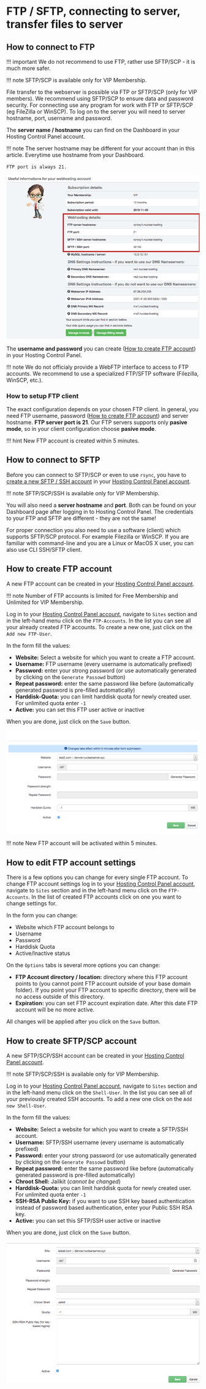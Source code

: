 # FTP / SFTP, connecting to server, transfer files to server

## How to connect to FTP

!!! important
	We do not recommend to use FTP, rather use SFTP/SCP - it is much more safer.

!!! note
	SFTP/SCP is available only for VIP Membership.

File transfer to the webserver is possible via FTP or SFTP/SCP (only for VIP members). We recommend using SFTP/SCP to ensure data and password security. For connecting use any program for work with FTP or SFTP/SCP (eg FileZilla or WinSCP). To log on to the server you will need to server hostname, port, username and password.

The **server name / hostname** you can find on the Dashboard in your Hosting Control Panel account.

!!! note
	The server hostname may be different for your account than in this article. Everytime use hostname from your Dashboard.

	FTP port is always 21.

![Webhosting details - FTP](img/dashboard_webhosting_details.png)

The **username and password** you can create ([How to create FTP account](#how-to-create-ftp-account)) in your Hosting Control Panel.

!!! note
	We do not officialy provide a WebFTP interface to access to FTP accounts. We recommend to use a specialized FTP/SFTP software (Filezilla, WinSCP, etc.).

### How to setup FTP client

The exact configuration depends on your chosen FTP client. In general, you need FTP username, password ([How to create FTP account](#how-to-create-ftp-account)) and server hostname. **FTP server port is 21**. Our FTP servers supports only **pasive mode**, so in your client configuration choose **pasive mode**.

!!! hint
	New FTP account is created within 5 minutes.

## How to connect to SFTP

Before you can connect to SFTP/SCP or even to use ```rsync```, you have to [create a new SFTP / SSH account](#how-to-create-sftp-scp-account) in your [Hosting Control Panel account](https://my.nuclear.hosting).

!!! note
	SFTP/SCP/SSH is available only for VIP Membership.

You will also need a **server hostname** and **port**. Both can be found on your Dashboard page after logging in to Hosting Control Panel. The credentials to your FTP and SFTP are different - they are not the same!

For proper connection you also need to use a software (client) which supports SFTP/SCP protocol. For example Filezilla or WinSCP. If you are familiar with command-line and you are a Linux or MacOS X user, you can also use CLI SSH/SFTP client.

## How to create FTP account

A new FTP account can be created in your [Hosting Control Panel account](https://my.nuclear.hosting).

!!! note
	Number of FTP accounts is limited for Free Membership and Unlimited for VIP Membership.

Log in to your [Hosting Control Panel account](https://my.nuclear.hosting), navigate to ```Sites``` section and in the left-hand menu click on the ```FTP-Accounts```. In the list you can see all your already created FTP accounts. To create a new one, just click on the ```Add new FTP-User```.

In the form fill the values:

 - **Website:** Select a website for which you want to create a FTP account.
 - **Username:** FTP username (every username is automatically prefixed)
 - **Password:** enter your strong password (or use automatically generated by clicking on the ```Generate Passowd``` button)
 - **Repeat password:** enter the same password like before (automatically generated password is pre-filled automatically)
 - **Harddisk-Quota:** you can limit harddisk quota for newly created user. For unlimited quota enter ```-1```
 - **Active:** you can set this FTP user active or inactive

When you are done, just click on the ```Save``` button.

![FTP Account Add](img/ftp_account_add.png)

!!! note
	New FTP account will be activated within 5 minutes.

## How to edit FTP account settings

There is a few options you can change for every single FTP account. To change FTP account settings log in to your [Hosting Control Panel account](https://my.nuclear.hosting), navigate to ```Sites``` section and in the left-hand menu click on the ```FTP-Accounts```. In the list of created FTP accounts click on one you want to change settings for.

In the form you can change:

 - Website which FTP account belongs to
 - Username
 - Password
 - Harddisk Quota
 - Active/Inactive status

On the ```Options``` tabs is several more options you can change:

 - **FTP Account directory / location:** directory where this FTP account points to (you cannot point FTP account outside of your base domain folder). If you point your FTP account to specific directory, there will be no access outside of this directory.
 - **Expiration:** you can set FTP account expiration date. After this date FTP account will be no more active.

 All changes will be applied after you click on the ```Save``` button.

## How to create SFTP/SCP account

A new SFTP/SCP/SSH account can be created in your [Hosting Control Panel account](https://my.nuclear.hosting).

!!! note
	SFTP/SCP/SSH is available only for VIP Membership.

Log in to your [Hosting Control Panel account](https://my.nuclear.hosting), navigate to ```Sites``` section and in the left-hand menu click on the ```Shell-User```. In the list you can see all of your previously created SSH accounts. To add a new one click on the ```Add new Shell-User```.

In the form fill the values:

 - **Website:** Select a website for which you want to create a SFTP/SSH account.
 - **Username:** SFTP/SSH username (every username is automatically prefixed)
 - **Password:** enter your strong password (or use automatically generated by clicking on the ```Generate Passowd``` button)
 - **Repeat password:** enter the same password like before (automatically generated password is pre-filled automatically)
 - **Chroot Shell:** Jailkit (*cannot be changed*)
 - **Harddisk-Quota:** you can limit harddisk quota for newly created user. For unlimited quota enter ```-1```
 - **SSH-RSA Public Key:** if you want to use SSH key based authentication instead of password based authentication, enter your Public SSH RSA key.
 - **Active:** you can set this SFTP/SSH user active or inactive

When you are done, just click on the ```Save``` button.

![SFTP/SSH Account add](img/ssh_account_add.png)